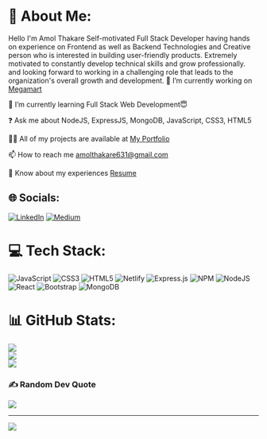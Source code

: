 # 💫 About Me:
Hello I'm Amol Thakare
Self-motivated Full Stack Developer having hands on experience on Frontend as well as Backend Technologies and Creative person who is interested in building user-friendly products. Extremely motivated to constantly develop technical skills and grow professionally. and looking forward to working in a challenging role that leads to the organization's overall growth and development.
🔭 I’m currently working on [Megamart](https://github.com/amolthakare/crooked-milk-1565)

🌱 I’m currently learning Full Stack Web Development😇

❓ Ask me about NodeJS, ExpressJS, MongoDB, JavaScript, CSS3, HTML5

👨‍💻 All of my projects are available at [My Portfolio](https://amolthakare.github.io/)

📫 How to reach me amolthakare631@gmail.com

📄 Know about my experiences [Resume](https://drive.google.com/file/d/16uN7Nbbr2GEcsW7W6a4KPc5s32Q5oiO4/view?usp=share_link)

## 🌐 Socials:
[![LinkedIn](https://img.shields.io/badge/LinkedIn-%230077B5.svg?logo=linkedin&logoColor=white)](https://linkedin.com/in/linkedin.com/in/amol-thakare-90469b237) [![Medium](https://img.shields.io/badge/Medium-12100E?logo=medium&logoColor=white)](https://medium.com/@https://medium.com/@amolthakare631)

# 💻 Tech Stack:
![JavaScript](https://img.shields.io/badge/javascript-%23323330.svg?style=flat&logo=javascript&logoColor=%23F7DF1E) ![CSS3](https://img.shields.io/badge/css3-%231572B6.svg?style=flat&logo=css3&logoColor=white) ![HTML5](https://img.shields.io/badge/html5-%23E34F26.svg?style=flat&logo=html5&logoColor=white) ![Netlify](https://img.shields.io/badge/netlify-%23000000.svg?style=flat&logo=netlify&logoColor=#00C7B7) ![Express.js](https://img.shields.io/badge/express.js-%23404d59.svg?style=flat&logo=express&logoColor=%2361DAFB) ![NPM](https://img.shields.io/badge/NPM-%23000000.svg?style=flat&logo=npm&logoColor=white) ![NodeJS](https://img.shields.io/badge/node.js-6DA55F?style=flat&logo=node.js&logoColor=white) ![React](https://img.shields.io/badge/react-%2320232a.svg?style=flat&logo=react&logoColor=%2361DAFB) ![Bootstrap](https://img.shields.io/badge/bootstrap-%23563D7C.svg?style=flat&logo=bootstrap&logoColor=white) ![MongoDB](https://img.shields.io/badge/MongoDB-%234ea94b.svg?style=flat&logo=mongodb&logoColor=white)
# 📊 GitHub Stats:
![](https://github-readme-stats.vercel.app/api?username=amolthakare&theme=city_light&hide_border=false&include_all_commits=true&count_private=true)<br/>
![](https://github-readme-streak-stats.herokuapp.com/?user=amolthakare&theme=city_light&hide_border=false)<br/>
![](https://github-readme-stats.vercel.app/api/top-langs/?username=amolthakare&theme=city_light&hide_border=false&include_all_commits=true&count_private=true&layout=compact)

### ✍️ Random Dev Quote
![](https://quotes-github-readme.vercel.app/api?type=horizontal&theme=radical)

---
[![](https://visitcount.itsvg.in/api?id=amolthakare&icon=2&color=10)](https://visitcount.itsvg.in)

<!-- Proudly created with GPRM ( https://gprm.itsvg.in ) -->
